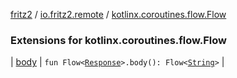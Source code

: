 [fritz2](../../index.md) / [io.fritz2.remote](../index.md) / [kotlinx.coroutines.flow.Flow](./index.md)

### Extensions for kotlinx.coroutines.flow.Flow

| [body](body.md) | `fun Flow<`[`Response`](https://kotlinlang.org/api/latest/jvm/stdlib/org.w3c.fetch/-response/index.html)`>.body(): Flow<`[`String`](https://kotlinlang.org/api/latest/jvm/stdlib/kotlin/-string/index.html)`>` |

